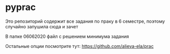 # pyprac
Это репозиторий содержит все задания по праку в 6 семестре, поэтому случайно запушила сюда и зачет

В папке 06062020 файл с решением минимума задания

Остальные опции посмотрите тут: https://github.com/alieva-ela/prac

